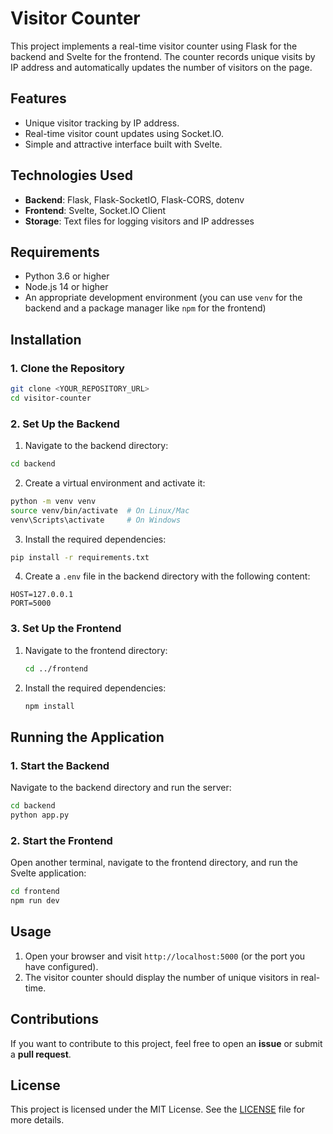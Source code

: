 # Visitor Counter

This project implements a real-time visitor counter using Flask for the backend and Svelte for the frontend. The counter records unique visits by IP address and automatically updates the number of visitors on the page.

## Features

- Unique visitor tracking by IP address.
- Real-time visitor count updates using Socket.IO.
- Simple and attractive interface built with Svelte.

## Technologies Used

- **Backend**: Flask, Flask-SocketIO, Flask-CORS, dotenv
- **Frontend**: Svelte, Socket.IO Client
- **Storage**: Text files for logging visitors and IP addresses

## Requirements

- Python 3.6 or higher
- Node.js 14 or higher
- An appropriate development environment (you can use `venv` for the backend and a package manager like `npm` for the frontend)

## Installation

### 1. Clone the Repository

```bash
git clone <YOUR_REPOSITORY_URL>
cd visitor-counter
```

### 2. Set Up the Backend

1. Navigate to the backend directory:

```bash
cd backend
```

2. Create a virtual environment and activate it:

```bash
python -m venv venv
source venv/bin/activate  # On Linux/Mac
venv\Scripts\activate     # On Windows
```

3. Install the required dependencies:

```bash
pip install -r requirements.txt
```

4. Create a `.env` file in the backend directory with the following content:

```plaintext
HOST=127.0.0.1
PORT=5000
```

### 3. Set Up the Frontend

1. Navigate to the frontend directory:

    ```bash
    cd ../frontend
    ```

2. Install the required dependencies:

    ```bash
    npm install
    ```

## Running the Application

### 1. Start the Backend

Navigate to the backend directory and run the server:

```bash
cd backend
python app.py
```

### 2. Start the Frontend

Open another terminal, navigate to the frontend directory, and run the Svelte application:

```bash
cd frontend
npm run dev
```

## Usage

1. Open your browser and visit `http://localhost:5000` (or the port you have configured).
2. The visitor counter should display the number of unique visitors in real-time.
   
## Contributions

If you want to contribute to this project, feel free to open an **issue** or submit a **pull request**.

## License

This project is licensed under the MIT License. See the [LICENSE](LICENSE) file for more details.